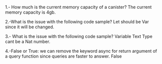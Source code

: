 1.- How much is the current memory capacity of a canister? The current memory capacity is 4gb.

2.-What is the issue with the following code sample? Let should be Var since it will be changed.

3.- What is the issue with the following code sample? Variable Text Type cant be a Nat number.

4.-False or True: we can remove the keyword async for return argument of a query function since queries are faster to answer. False
